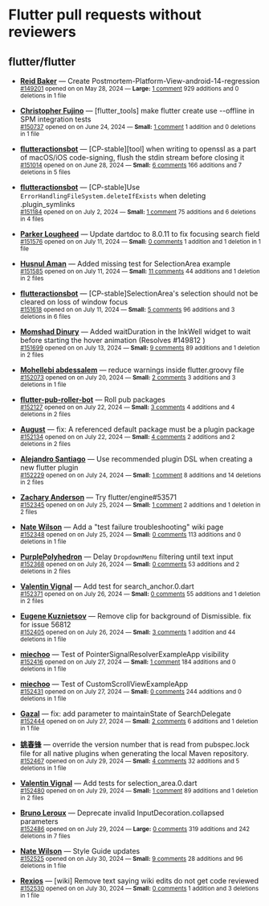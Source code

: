 # Flutter pull requests without reviewers

## flutter/flutter

* **[Reid Baker](https://github.com/reidbaker)** &mdash; Create Postmortem-Platform-View-android-14-regression<br />
    <sub>[#149201](https://github.com/flutter/flutter/pull/149201) opened on on May 28, 2024 &mdash; **Large:** [1 comment](https://github.com/flutter/flutter/pull/149201) 929 additions and 0 deletions in 1 file</sub><br />

* **[Christopher Fujino](https://github.com/christopherfujino)** &mdash; [flutter_tools] make flutter create use --offline in SPM integration tests<br />
    <sub>[#150737](https://github.com/flutter/flutter/pull/150737) opened on on June 24, 2024 &mdash; **Small:** [1 comment](https://github.com/flutter/flutter/pull/150737) 1 addition and 0 deletions in 1 file</sub><br />

* **[flutteractionsbot](https://github.com/flutteractionsbot)** &mdash; [CP-stable][tool] when writing to openssl as a part of macOS/iOS code-signing, flush the stdin stream before closing it<br />
    <sub>[#151014](https://github.com/flutter/flutter/pull/151014) opened on on June 28, 2024 &mdash; **Small:** [6 comments](https://github.com/flutter/flutter/pull/151014) 166 additions and 7 deletions in 5 files</sub><br />

* **[flutteractionsbot](https://github.com/flutteractionsbot)** &mdash; [CP-stable]Use `ErrorHandlingFileSystem.deleteIfExists` when deleting .plugin_symlinks<br />
    <sub>[#151184](https://github.com/flutter/flutter/pull/151184) opened on on July 2, 2024 &mdash; **Small:** [1 comment](https://github.com/flutter/flutter/pull/151184) 75 additions and 6 deletions in 4 files</sub><br />

* **[Parker Lougheed](https://github.com/parlough)** &mdash; Update dartdoc to 8.0.11 to fix focusing search field<br />
    <sub>[#151576](https://github.com/flutter/flutter/pull/151576) opened on on July 11, 2024 &mdash; **Small:** [0 comments](https://github.com/flutter/flutter/pull/151576) 1 addition and 1 deletion in 1 file</sub><br />

* **[Husnul Aman](https://github.com/iam-amanxz)** &mdash; Added missing test for SelectionArea example<br />
    <sub>[#151585](https://github.com/flutter/flutter/pull/151585) opened on on July 11, 2024 &mdash; **Small:** [11 comments](https://github.com/flutter/flutter/pull/151585) 44 additions and 1 deletion in 2 files</sub><br />

* **[flutteractionsbot](https://github.com/flutteractionsbot)** &mdash; [CP-stable]SelectionArea's selection should not be cleared on loss of window focus<br />
    <sub>[#151618](https://github.com/flutter/flutter/pull/151618) opened on on July 11, 2024 &mdash; **Small:** [5 comments](https://github.com/flutter/flutter/pull/151618) 96 additions and 3 deletions in 6 files</sub><br />

* **[Momshad Dinury](https://github.com/momshaddinury)** &mdash; Added waitDuration in the InkWell widget to wait before starting the hover animation (Resolves #149812 )<br />
    <sub>[#151699](https://github.com/flutter/flutter/pull/151699) opened on on July 13, 2024 &mdash; **Small:** [9 comments](https://github.com/flutter/flutter/pull/151699) 89 additions and 1 deletion in 2 files</sub><br />

* **[Mohellebi abdessalem](https://github.com/AbdeMohlbi)** &mdash; reduce warnings inside flutter.groovy file <br />
    <sub>[#152073](https://github.com/flutter/flutter/pull/152073) opened on on July 20, 2024 &mdash; **Small:** [2 comments](https://github.com/flutter/flutter/pull/152073) 3 additions and 3 deletions in 1 file</sub><br />

* **[flutter-pub-roller-bot](https://github.com/flutter-pub-roller-bot)** &mdash; Roll pub packages<br />
    <sub>[#152127](https://github.com/flutter/flutter/pull/152127) opened on on July 22, 2024 &mdash; **Small:** [3 comments](https://github.com/flutter/flutter/pull/152127) 4 additions and 4 deletions in 2 files</sub><br />

* **[August](https://github.com/Gustl22)** &mdash; fix: A referenced default package must be a plugin package<br />
    <sub>[#152134](https://github.com/flutter/flutter/pull/152134) opened on on July 22, 2024 &mdash; **Small:** [4 comments](https://github.com/flutter/flutter/pull/152134) 2 additions and 2 deletions in 2 files</sub><br />

* **[Alejandro Santiago](https://github.com/alestiago)** &mdash; Use recommended plugin DSL when creating a new flutter plugin<br />
    <sub>[#152229](https://github.com/flutter/flutter/pull/152229) opened on on July 24, 2024 &mdash; **Small:** [1 comment](https://github.com/flutter/flutter/pull/152229) 8 additions and 14 deletions in 2 files</sub><br />

* **[Zachary Anderson](https://github.com/zanderso)** &mdash; Try flutter/engine#53571<br />
    <sub>[#152345](https://github.com/flutter/flutter/pull/152345) opened on on July 25, 2024 &mdash; **Small:** [1 comment](https://github.com/flutter/flutter/pull/152345) 2 additions and 1 deletion in 2 files</sub><br />

* **[Nate Wilson](https://github.com/nate-thegrate)** &mdash; Add a "test failure troubleshooting" wiki page<br />
    <sub>[#152348](https://github.com/flutter/flutter/pull/152348) opened on on July 25, 2024 &mdash; **Small:** [0 comments](https://github.com/flutter/flutter/pull/152348) 113 additions and 0 deletions in 1 file</sub><br />

* **[PurplePolyhedron](https://github.com/PurplePolyhedron)** &mdash; Delay `DropdownMenu` filtering until text input<br />
    <sub>[#152368](https://github.com/flutter/flutter/pull/152368) opened on on July 26, 2024 &mdash; **Small:** [0 comments](https://github.com/flutter/flutter/pull/152368) 53 additions and 2 deletions in 2 files</sub><br />

* **[Valentin Vignal](https://github.com/ValentinVignal)** &mdash; Add test for search_anchor.0.dart<br />
    <sub>[#152371](https://github.com/flutter/flutter/pull/152371) opened on on July 26, 2024 &mdash; **Small:** [0 comments](https://github.com/flutter/flutter/pull/152371) 55 additions and 1 deletion in 2 files</sub><br />

* **[Eugene Kuznietsov](https://github.com/qwertylolman)** &mdash; Remove clip for background of Dismissible. fix for issue 56812<br />
    <sub>[#152405](https://github.com/flutter/flutter/pull/152405) opened on on July 26, 2024 &mdash; **Small:** [3 comments](https://github.com/flutter/flutter/pull/152405) 1 addition and 44 deletions in 1 file</sub><br />

* **[miechoo](https://github.com/miechoo)** &mdash; Test of PointerSignalResolverExampleApp visibility<br />
    <sub>[#152416](https://github.com/flutter/flutter/pull/152416) opened on on July 27, 2024 &mdash; **Small:** [1 comment](https://github.com/flutter/flutter/pull/152416) 184 additions and 0 deletions in 1 file</sub><br />

* **[miechoo](https://github.com/miechoo)** &mdash; Test of CustomScrollViewExampleApp<br />
    <sub>[#152431](https://github.com/flutter/flutter/pull/152431) opened on on July 27, 2024 &mdash; **Small:** [0 comments](https://github.com/flutter/flutter/pull/152431) 244 additions and 0 deletions in 1 file</sub><br />

* **[Gazal](https://github.com/gazal-k)** &mdash; fix: add parameter to maintainState of SearchDelegate<br />
    <sub>[#152444](https://github.com/flutter/flutter/pull/152444) opened on on July 27, 2024 &mdash; **Small:** [2 comments](https://github.com/flutter/flutter/pull/152444) 6 additions and 1 deletion in 1 file</sub><br />

* **[姚春锋](https://github.com/chunfengyao)** &mdash; override the version number that is read from pubspec.lock file for all native plugins when generating the local Maven repository.<br />
    <sub>[#152467](https://github.com/flutter/flutter/pull/152467) opened on on July 29, 2024 &mdash; **Small:** [4 comments](https://github.com/flutter/flutter/pull/152467) 32 additions and 5 deletions in 1 file</sub><br />

* **[Valentin Vignal](https://github.com/ValentinVignal)** &mdash; Add tests for selection_area.0.dart<br />
    <sub>[#152480](https://github.com/flutter/flutter/pull/152480) opened on on July 29, 2024 &mdash; **Small:** [1 comment](https://github.com/flutter/flutter/pull/152480) 89 additions and 1 deletion in 2 files</sub><br />

* **[Bruno Leroux](https://github.com/bleroux)** &mdash; Deprecate invalid InputDecoration.collapsed parameters<br />
    <sub>[#152486](https://github.com/flutter/flutter/pull/152486) opened on on July 29, 2024 &mdash; **Large:** [0 comments](https://github.com/flutter/flutter/pull/152486) 319 additions and 242 deletions in 7 files</sub><br />

* **[Nate Wilson](https://github.com/nate-thegrate)** &mdash; Style Guide updates<br />
    <sub>[#152525](https://github.com/flutter/flutter/pull/152525) opened on on July 30, 2024 &mdash; **Small:** [9 comments](https://github.com/flutter/flutter/pull/152525) 28 additions and 96 deletions in 1 file</sub><br />

* **[Rexios](https://github.com/Rexios80)** &mdash; [wiki] Remove text saying wiki edits do not get code reviewed<br />
    <sub>[#152530](https://github.com/flutter/flutter/pull/152530) opened on on July 30, 2024 &mdash; **Small:** [0 comments](https://github.com/flutter/flutter/pull/152530) 1 addition and 3 deletions in 1 file</sub><br />

